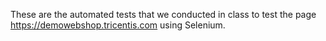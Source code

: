 These are the automated tests that we conducted in class to test the page https://demowebshop.tricentis.com using Selenium. 
